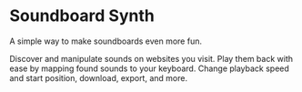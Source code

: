 # Soundboard Synth
A simple way to make soundboards even more fun.
 
Discover and manipulate sounds on websites you visit. Play them back with ease by mapping found sounds to your keyboard. Change playback speed and start position, download, export, and more.
